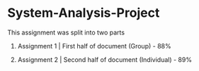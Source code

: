 # System-Analysis-Project

This assignment was split into two parts

1. Assignment 1 | First half of document (Group) - 88%

2. Assignment 2 | Second half of document (Individual) - 89%
